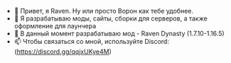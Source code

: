 - 👋 Привет, я Raven. Ну или просто Ворон как тебе удобнее.
- 👀 Я разрабатываю моды, сайты, сборки для серверов, а также оформление для лаунчера
- 🌱 В данный момент разрабатываю мод - Raven Dynasty (1.7.10-1.16.5)
- 📫 Чтобы связаться со мной, используйте Discord: (https://discord.gg/qqjxUKye4M)


